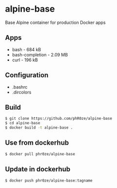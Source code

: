 # alpine-base
Base Alpine container for production Docker apps

## Apps
* bash - 684 kB
* bash-completion - 2.09 MB
* curl - 196 kB

## Configuration
* .bashrc
* .dircolors

## Build
```bash
$ git clone https://github.com/phR0ze/alpine-base
$ cd alpine-base
$ docker build -t alpine-base .
```

## Use from dockerhub
```bash
$ docker pull phr0ze/alpine-base
```

## Update in dockerhub
```bash
$ docker push phr0ze/alpine-base:tagname
```
